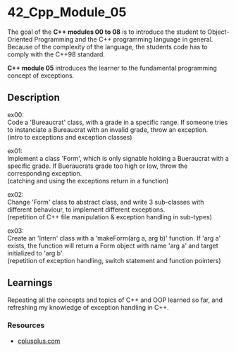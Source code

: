 # 42_Cpp_Module_05

The goal of the **C++ modules 00 to 08** is to introduce the student to Object-Oriented Programming and the C++ programming language in general.
Because of the complexity of the language, the students code has to comply with the C++98 standard.

**C++ module 05** introduces the learner to the fundamental programming concept of exceptions.

## Description

ex00:  
Code a 'Bureaucrat' class, with a grade in a specific range. If someone tries to instanciate a Bureaucrat with an invalid grade, throw an exception.  
(intro to exceptions and exception classes)

ex01:  
Implement a class 'Form', which is only signable holding a Bueraucrat with a specific grade. If Bueraucrats grade too high or low, throw the corresponding exception.  
(catching and using the exceptions return in a function)

ex02:  
Change 'Form' class to abstract class, and write 3 sub-classes with different behaviour, to implement different exceptions.  
(repetition of C++ file manipulation & exception handling in sub-types)

ex03:  
Create an 'Intern' class with a 'makeForm(arg a, arg b)' function. If 'arg a' exists, the function will return a Form object with name 'arg a' and target initialized to 'arg b'.  
(repetition of exception handling, switch statement and function pointers)

## Learnings

Repeating all the concepts and topics of C++ and OOP learned so far, and refreshing my knowledge of exception handling in C++.

### Resources

* [cplusplus.com](http://www.cplusplus.com/)

